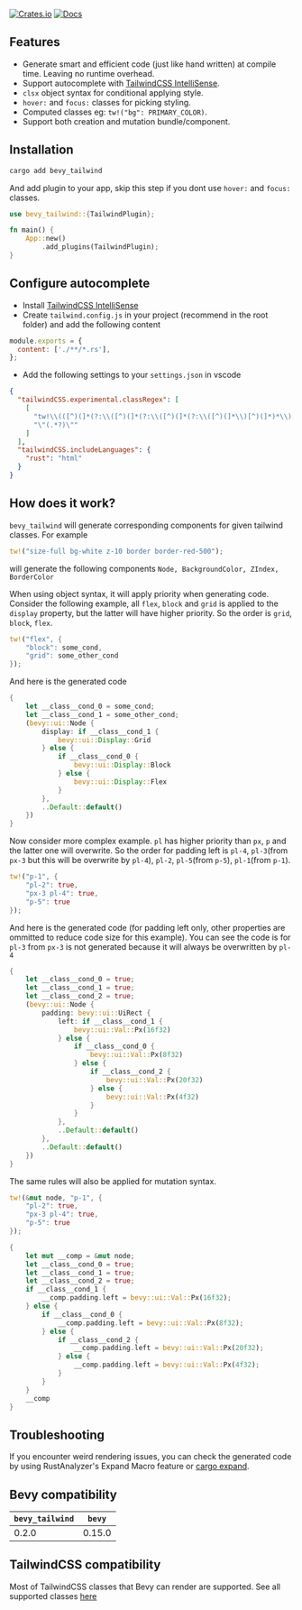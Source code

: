 [![Crates.io](https://img.shields.io/crates/v/bevy_tailwind.svg)](https://crates.io/crates/bevy_tailwind)
[![Docs](https://docs.rs/bevy_tailwind/badge.svg)](https://docs.rs/bevy/latest/bevy_tailwind/)

## Features

- Generate smart and efficient code (just like hand written) at compile time. Leaving no runtime overhead.
- Support autocomplete with [TailwindCSS IntelliSense](https://marketplace.visualstudio.com/items?itemName=bradlc.vscode-tailwindcss).
- `clsx` object syntax for conditional applying style.
- `hover:` and `focus:` classes for picking styling.
- Computed classes eg: `tw!("bg": PRIMARY_COLOR)`.
- Support both creation and mutation bundle/component.

## Installation

```bash
cargo add bevy_tailwind
```

And add plugin to your app, skip this step if you dont use `hover:` and `focus:` classes.

```rust
use bevy_tailwind::{TailwindPlugin};

fn main() {
    App::new()
        .add_plugins(TailwindPlugin);
}
```

## Configure autocomplete

- Install [TailwindCSS IntelliSense](https://marketplace.visualstudio.com/items?itemName=bradlc.vscode-tailwindcss)
- Create `tailwind.config.js` in your project (recommend in the root folder) and add the following content

```js
module.exports = {
  content: ['./**/*.rs'],
};
```

- Add the following settings to your `settings.json` in vscode

```json
{
  "tailwindCSS.experimental.classRegex": [
    [
      "tw!\\(([^)(]*(?:\\([^)(]*(?:\\([^)(]*(?:\\([^)(]*\\)[^)(]*)*\\)[^)(]*)*\\)[^)(]*)*)\\)",
      "\"(.*?)\""
    ]
  ],
  "tailwindCSS.includeLanguages": {
    "rust": "html"
  }
}
```

## How does it work?

`bevy_tailwind` will generate corresponding components for given tailwind classes. For example

```rust
tw!("size-full bg-white z-10 border border-red-500");
```

will generate the following components `Node, BackgroundColor, ZIndex, BorderColor`

When using object syntax, it will apply priority when generating code. Consider the following example, all `flex`, `block` and `grid` is applied to the `display` property, but the latter will have higher priority. So the order is `grid`, `block`, `flex`.

```rust
tw!("flex", {
    "block": some_cond,
    "grid": some_other_cond
});
```

And here is the generated code

```rust
{
    let __class__cond_0 = some_cond;
    let __class__cond_1 = some_other_cond;
    (bevy::ui::Node {
        display: if __class__cond_1 {
            bevy::ui::Display::Grid
        } else {
            if __class__cond_0 {
                bevy::ui::Display::Block
            } else {
                bevy::ui::Display::Flex
            }
        },
        ..Default::default()
    })
}
```

Now consider more complex example. `pl` has higher priority than `px`, `p` and the latter one will overwrite. So the order for padding left is `pl-4`, `pl-3`(from `px-3` but this will be overwrite by `pl-4`), `pl-2`, `pl-5`(from `p-5`), `pl-1`(from `p-1`).

```rust
tw!("p-1", {
    "pl-2": true,
    "px-3 pl-4": true,
    "p-5": true
});
```

And here is the generated code (for padding left only, other properties are ommitted to reduce code size for this example). You can see the code is for `pl-3` from `px-3` is not generated because it will always be overwritten by `pl-4`

```rust
{
    let __class__cond_0 = true;
    let __class__cond_1 = true;
    let __class__cond_2 = true;
    (bevy::ui::Node {
        padding: bevy::ui::UiRect {
            left: if __class__cond_1 {
                bevy::ui::Val::Px(16f32)
            } else {
                if __class__cond_0 {
                    bevy::ui::Val::Px(8f32)
                } else {
                    if __class__cond_2 {
                        bevy::ui::Val::Px(20f32)
                    } else {
                        bevy::ui::Val::Px(4f32)
                    }
                }
            },
            ..Default::default()
        },
        ..Default::default()
    })
}
```

The same rules will also be applied for mutation syntax.

```rust
tw!(&mut node, "p-1", {
    "pl-2": true,
    "px-3 pl-4": true,
    "p-5": true
});
```

```rust
{
    let mut __comp = &mut node;
    let __class__cond_0 = true;
    let __class__cond_1 = true;
    let __class__cond_2 = true;
    if __class__cond_1 {
        __comp.padding.left = bevy::ui::Val::Px(16f32);
    } else {
        if __class__cond_0 {
            __comp.padding.left = bevy::ui::Val::Px(8f32);
        } else {
            if __class__cond_2 {
                __comp.padding.left = bevy::ui::Val::Px(20f32);
            } else {
                __comp.padding.left = bevy::ui::Val::Px(4f32);
            }
        }
    }
    __comp
}

```

## Troubleshooting

If you encounter weird rendering issues, you can check the generated code by using RustAnalyzer's Expand Macro feature or [cargo expand](https://github.com/dtolnay/cargo-expand).

## Bevy compatibility

| `bevy_tailwind` | `bevy` |
| --------------- | ------ |
| 0.2.0           | 0.15.0 |

## TailwindCSS compatibility

Most of TailwindCSS classes that Bevy can render are supported. See all supported classes [here](https://github.com/notmd/bevy_tailwind/blob/main/macros/tests/pass/src/lib.rs)
